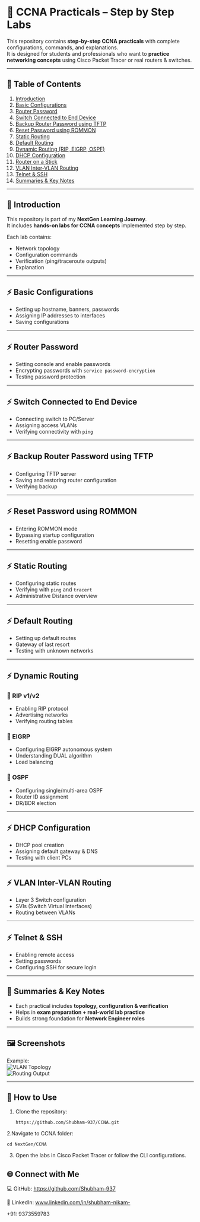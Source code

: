 # 🚀 CCNA Practicals – Step by Step Labs

This repository contains **step-by-step CCNA practicals** with complete configurations, commands, and explanations.  
It is designed for students and professionals who want to **practice networking concepts** using Cisco Packet Tracer or real routers & switches.

---

## 📑 Table of Contents

1. [Introduction](#-introduction)  
2. [Basic Configurations](#-basic-configurations)  
3. [Router Password](#-router-password)  
4. [Switch Connected to End Device](#-switch-connected-to-end-device)  
5. [Backup Router Password using TFTP](#-backup-router-password-using-tftp)  
6. [Reset Password using ROMMON](#-reset-password-using-rommon)    
8. [Static Routing](#-static-routing)  
9. [Default Routing](#-default-routing)  
10. [Dynamic Routing (RIP, EIGRP, OSPF)](#-dynamic-routing)  
11. [DHCP Configuration](#-dhcp-configuration)  
12. [Router on a Stick](#-router-on-a-stick)  
13. [VLAN Inter-VLAN Routing](#-vlan-inter-vlan-routing)  
14. [Telnet & SSH](#-telnet--ssh)  
15. [Summaries & Key Notes](#-summaries--key-notes)  

---

## 📌 Introduction

This repository is part of my **NextGen Learning Journey**.  
It includes **hands-on labs for CCNA concepts** implemented step by step.  

Each lab contains:  
- Network topology  
- Configuration commands  
- Verification (ping/traceroute outputs)  
- Explanation  

---

## ⚡ Basic Configurations

- Setting up hostname, banners, passwords  
- Assigning IP addresses to interfaces  
- Saving configurations  

---

## ⚡ Router Password

- Setting console and enable passwords  
- Encrypting passwords with `service password-encryption`  
- Testing password protection  

---

## ⚡ Switch Connected to End Device

- Connecting switch to PC/Server  
- Assigning access VLANs  
- Verifying connectivity with `ping`  

---

## ⚡ Backup Router Password using TFTP

- Configuring TFTP server  
- Saving and restoring router configuration  
- Verifying backup  

---

## ⚡ Reset Password using ROMMON

- Entering ROMMON mode  
- Bypassing startup configuration  
- Resetting enable password  

---


## ⚡ Static Routing

- Configuring static routes  
- Verifying with `ping` and `tracert`  
- Administrative Distance overview  

---

## ⚡ Default Routing

- Setting up default routes  
- Gateway of last resort  
- Testing with unknown networks  

---

## ⚡ Dynamic Routing

### 🔹 RIP v1/v2  
- Enabling RIP protocol  
- Advertising networks  
- Verifying routing tables  

### 🔹 EIGRP  
- Configuring EIGRP autonomous system  
- Understanding DUAL algorithm  
- Load balancing  

### 🔹 OSPF  
- Configuring single/multi-area OSPF  
- Router ID assignment  
- DR/BDR election  

---

## ⚡ DHCP Configuration

- DHCP pool creation  
- Assigning default gateway & DNS  
- Testing with client PCs  

---


## ⚡ VLAN Inter-VLAN Routing

- Layer 3 Switch configuration  
- SVIs (Switch Virtual Interfaces)  
- Routing between VLANs  

---

## ⚡ Telnet & SSH

- Enabling remote access  
- Setting passwords  
- Configuring SSH for secure login  

---

## 📒 Summaries & Key Notes

- Each practical includes **topology, configuration & verification**  
- Helps in **exam preparation + real-world lab practice**  
- Builds strong foundation for **Network Engineer roles**  

---

## 🖼️ Screenshots

Example:  
![VLAN Topology](https://github.com/user-attachments/assets/49fcdc38-7d4b-4c43-a9c5-ae7354773ec0)  
![Routing Output](https://github.com/user-attachments/assets/974f7f95-7c11-4755-abb5-878b0491609a)  

---

## 🎯 How to Use

1. Clone the repository:
   ```
   https://github.com/Shubham-937/CCNA.git
   ```
2.Navigate to CCNA folder:
```
cd NextGen/CCNA
```

3. Open the labs in Cisco Packet Tracer or follow the CLI configurations.

## 🌐 Connect with Me

💻 GitHub: https://github.com/Shubham-937 

🔗 LinkedIn: www.linkedin.com/in/shubham-nikam-

+91: 9373559783
